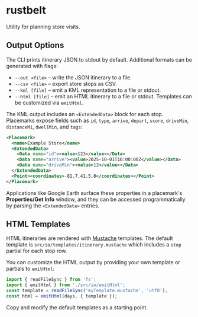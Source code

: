 # rustbelt

Utility for planning store visits.

## Output Options

The CLI prints itinerary JSON to stdout by default. Additional formats can
be generated with flags:

- `--out <file>` – write the JSON itinerary to a file.
- `--csv <file>` – export store stops as CSV.
- `--kml [file]` – emit a KML representation to a file or stdout.
- `--html [file]` – emit an HTML itinerary to a file or stdout. Templates can be customized via `emitHtml`.

The KML output includes an `<ExtendedData>` block for each stop. Placemarks
expose fields such as `id`, `type`, `arrive`, `depart`, `score`, `driveMin`,
`distanceMi`, `dwellMin`, and `tags`:

```xml
<Placemark>
  <name>Example Store</name>
  <ExtendedData>
    <Data name="id"><value>123</value></Data>
    <Data name="arrive"><value>2025-10-01T10:00:00Z</value></Data>
    <Data name="driveMin"><value>12</value></Data>
  </ExtendedData>
  <Point><coordinates>-81.7,41.5,0</coordinates></Point>
</Placemark>
```

Applications like Google Earth surface these properties in a placemark's
**Properties/Get Info** window, and they can be accessed programmatically by
parsing the `<ExtendedData>` entries.

## HTML Templates

HTML itineraries are rendered with [Mustache](https://mustache.github.io/) templates.
The default template is `src/io/templates/itinerary.mustache` which includes
a `stop` partial for each stop row.

You can customize the HTML output by providing your own template or partials
to `emitHtml`:

```ts
import { readFileSync } from 'fs';
import { emitHtml } from './src/io/emitHtml';
const template = readFileSync('myTemplate.mustache', 'utf8');
const html = emitHtml(days, { template });
```

Copy and modify the default templates as a starting point.
